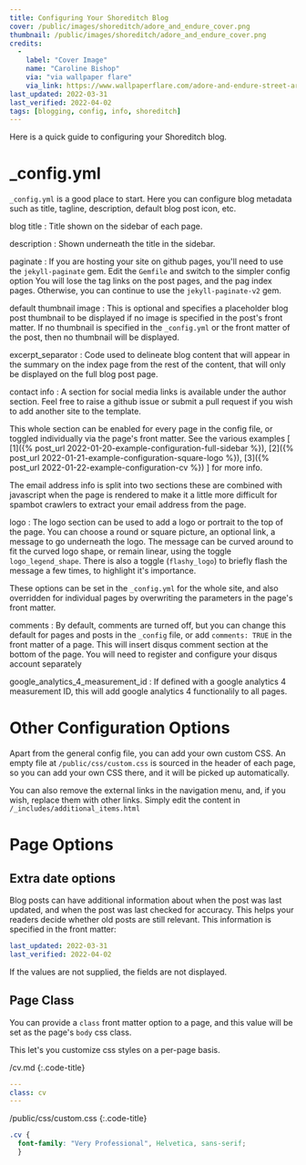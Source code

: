 ```yaml
---
title: Configuring Your Shoreditch Blog
cover: /public/images/shoreditch/adore_and_endure_cover.png
thumbnail: /public/images/shoreditch/adore_and_endure_cover.png
credits:
  -
    label: "Cover Image"
    name: "Caroline Bishop"
    via: "via wallpaper flare"
    via_link: https://www.wallpaperflare.com/adore-and-endure-street-art-captured-in-shoreditch-east-london-wallpaper-woypo
last_updated: 2022-03-31
last_verified: 2022-04-02
tags: [blogging, config, info, shoreditch]
---
```


Here is a quick guide to configuring your Shoreditch blog. <!--more-->

# _config.yml

`_config.yml` is a good place to start. Here you can configure blog
metadata such as title, tagline, description, default blog post icon, etc.

blog title
: Title shown on the sidebar of each page.

description
: Shown underneath the title in the sidebar.

paginate
: If you are hosting your site on github pages, you'll need to use the
`jekyll-paginate` gem. Edit the `Gemfile` and switch to the simpler config
option You will lose the tag links on the post pages, and the pag index pages.
Otherwise, you can continue to use the `jekyll-paginate-v2` gem.

default thumbnail image
: This is optional and specifies a placeholder blog post thumbnail to be
displayed if no image is specified in the post's front matter.
If no thumbnail is specified in the `_config.yml` or the front matter of the
post, then no thumbnail will be displayed.

excerpt_separator
: Code used to delineate blog content that will appear in the summary on the
index page from the rest of the content, that will only be displayed on the
full blog post page.

contact info
: A section for social media links is available under the author section. Feel
free to raise a github issue or submit a pull request if you wish to add another
site to the template.

  This whole section can be enabled for every page in the
config file, or toggled individually via the page's front matter.
See the various examples [
[1]({% post_url 2022-01-20-example-configuration-full-sidebar %}),
[2]({% post_url 2022-01-21-example-configuration-square-logo %}),
[3]({% post_url 2022-01-22-example-configuration-cv %})
] for more info.

  The email address info is split into two sections these are combined with
javascript when the page is rendered to make it a little more difficult for
spambot crawlers to extract your email address from the page.

logo
: The logo section can be used to add a logo or portrait to the top of the page.
You can choose a round or square picture, an optional link, a message to go
underneath the logo. The message can be curved around to fit the curved logo
shape, or remain linear, using the toggle `logo_legend_shape`. There is
also a toggle (`flashy_logo`) to briefly flash the message a few times, to
highlight it's importance.

  These options can be set in the `_config.yml` for the whole site, and also
overridden for individual pages by overwriting the parameters in the page's
front matter.

comments
: By default, comments are turned off, but you can change this default for
pages and posts in the `_config` file, or add `comments: TRUE` in the front
matter of a page. This will insert disqus comment section at the bottom of the
page. You will need to register and configure your disqus account separately

google_analytics_4_measurement_id
: If defined with a google analytics 4 measurement ID, this will add google
analytics 4 functionalily to all pages.

# Other Configuration Options

Apart from the general config file, you can add your own custom CSS. An empty
file at `/public/css/custom.css` is sourced in the header of each page, so
you can add your own CSS there, and it will be picked up automatically.

You can also remove the external links in the navigation menu, and, if you
wish, replace them with other links. Simply edit the content in
`/_includes/additional_items.html`

# Page Options

## Extra date options

Blog posts can have additional information about when the post was last updated,
and when the post was last checked for accuracy. This helps your readers decide
whether old posts are still relevant.
This information is specified in the front matter:
~~~ yaml
last_updated: 2022-03-31
last_verified: 2022-04-02
~~~
If the values are not supplied, the fields are not displayed.

## Page Class

You can provide a `class` front matter option to a page, and this value will
be set as the page's `body` css class.

This let's you customize css styles on a per-page basis.

/cv.md
{:.code-title}
~~~ yaml
---
class: cv
---
~~~

/public/css/custom.css
{:.code-title}
~~~ css
.cv {
  font-family: "Very Professional", Helvetica, sans-serif;
  }
~~~

&nbsp;

